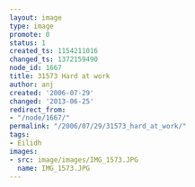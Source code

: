 ```yaml
---
layout: image
type: image
promote: 0
status: 1
created_ts: 1154211016
changed_ts: 1372159490
node_id: 1667
title: 31573 Hard at work
author: anj
created: '2006-07-29'
changed: '2013-06-25'
redirect_from:
- "/node/1667/"
permalink: "/2006/07/29/31573_hard_at_work/"
tags:
- Eilidh
images:
- src: image/images/IMG_1573.JPG
  name: IMG_1573.JPG
---
```


